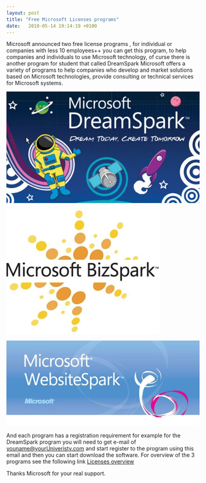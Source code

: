 ```yaml
---
layout: post
title: "Free Microsoft Licenses programs"
date:   2010-05-14 19:14:19 +0100
---
```


Microsoft announced two free license programs , for individual or
companies with less 10 employees++ you can get this program, to help
companies and individuals to use Microsoft technology, of curse there is
another program for student that called DreamSpark Microsoft offers a
variety of programs to help companies who develop and market solutions
based on Microsoft technologies, provide consulting or technical
services for Microsoft systems.

[![DreamSpark](/assets/images/2010/05/DreamSpark.jpg)](/assets/images/2010/05/DreamSpark.jpg)

[![Microsoft_BizSpark](/assets/images/2010/05/Microsoft_BizSpark.jpg)](/assets/images/2010/05/Microsoft_BizSpark.jpg)

[![WebsiteSpark-Banner-2](/assets/images/2010/05/WebsiteSpark-Banner-2.jpg)](/assets/images/2010/05/WebsiteSpark-Banner-2.jpg)

And each program has a registration requirement for example for the
DreamSpark program you will need to get e-mail of
youname@yourUniveristy.com and start register to the program using this
email and then you can start download the software. For overview of the
3 programs see the following link [Licenses
overview](http://www.microsoftstartupzone.com/PARTNERING/Pages/At_a_Glance.aspx "Overview")

Thanks Microsoft for your real support.

